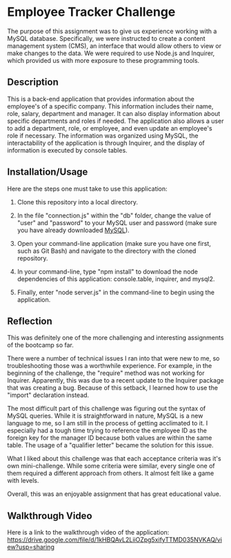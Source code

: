 # Employee Tracker Challenge

The purpose of this assignment was to give us experience working with a MySQL database.  Specifically, we were instructed to create a content management system (CMS), an interface that would allow others to view or make changes to the data.  We were required to use Node.js and Inquirer, which provided us with more exposure to these programming tools.

## Description

This is a back-end application that provides information about the employee's of a specific company.  This information includes their name, role, salary, department and manager. It can also display information about specific departments and roles if needed.  The application also allows a user to add a department, role, or employee, and even update an employee's role if necessary.  The information was organized using MySQL, the interactability of the application is through Inquirer, and the display of information is executed by console tables.

## Installation/Usage

Here are the steps one must take to use this application:

1) Clone this repository into a local directory.

2) In the file "connection.js" within the "db" folder, change the value of "user" and "password" to your MySQL user and password (make sure you have already downloaded [MySQL](https://www.mysql.com/)).

3) Open your command-line application (make sure you have one first, such as Git Bash) and navigate to the directory with the cloned repository.

4) In your command-line, type "npm install" to download the node dependencies of this application: console.table, inquirer, and mysql2.

5) Finally, enter "node server.js" in the command-line to begin using the application.


## Reflection

This was definitely one of the more challenging and interesting assignments of the bootcamp so far.

There were a number of technical issues I ran into that were new to me, so troubleshooting those was a worthwhile experience. For example, in the beginning of the challenge, the "require" method was not working for Inquirer. Apparently, this was due to a recent update to the Inquirer package that was creating a bug. Because of this setback, I learned how to use the "import" declaration instead.

The most difficult part of this challenge was figuring out the syntax of MySQL queries. While it is straightforward in nature, MySQL is a new language to me, so I am still in the process of getting acclimated to it. I especially had a tough time trying to reference the employee ID as the foreign key for the manager ID because both values are within the same table. The usage of a "qualifier letter" became the solution for this issue.

What I liked about this challenge was that each acceptance criteria was it's own mini-challenge. While some criteria were similar, every single one of them required a different approach from others.  It almost felt like a game with levels.

Overall, this was an enjoyable assignment that has great educational value.

## Walkthrough Video

Here is a link to the walkthrough video of the application: https://drive.google.com/file/d/1kHBQAvL2LiiOZpg5xifyTTMD035NVKAQ/view?usp=sharing